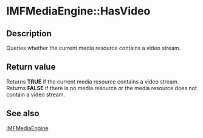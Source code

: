 # IMFMediaEngine::HasVideo

## Description

Queries whether the current media resource contains a video stream.

## Return value

Returns **TRUE** if the current media resource contains a video stream. Returns **FALSE** if there is no media resource or the media resource does not contain a video stream.

## See also

[IMFMediaEngine](https://learn.microsoft.com/windows/desktop/api/mfmediaengine/nn-mfmediaengine-imfmediaengine)